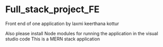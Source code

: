 # Full_stack_project_FE
Front end of one application by laxmi keerthana kottur


Also please install Node modules for running the application in the visual studio code 
 This is a MERN stack application
